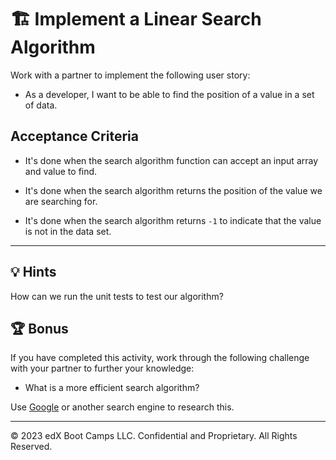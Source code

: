 # 🏗️ Implement a Linear Search Algorithm

Work with a partner to implement the following user story:

- As a developer, I want to be able to find the position of a value in a set of data.

## Acceptance Criteria

- It's done when the search algorithm function can accept an input array and value to find.

- It's done when the search algorithm returns the position of the value we are searching for.

- It's done when the search algorithm returns `-1` to indicate that the value is not in the data set.

---

## 💡 Hints

How can we run the unit tests to test our algorithm?

## 🏆 Bonus

If you have completed this activity, work through the following challenge with your partner to further your knowledge:

- What is a more efficient search algorithm?

Use [Google](https://www.google.com) or another search engine to research this.

---

© 2023 edX Boot Camps LLC. Confidential and Proprietary. All Rights Reserved.
